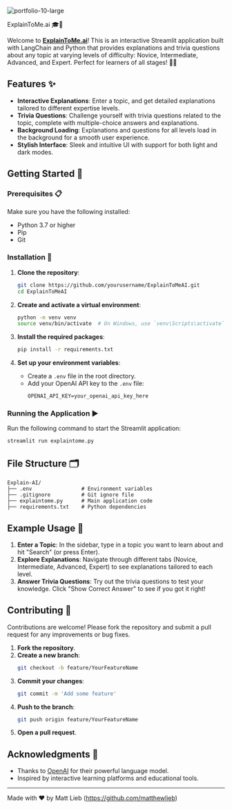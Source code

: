 ![portfolio-10-large](https://github.com/user-attachments/assets/749e34a6-0035-442e-9c81-9f9d3f587ede)

ExplainToMe.ai 🎓🤖

Welcome to **[ExplainToMe.ai](https://explaintome.streamlit.app/)**! This is an interactive Streamlit application built with LangChain and Python that provides explanations and trivia questions about any topic at varying levels of difficulty: Novice, Intermediate, Advanced, and Expert. Perfect for learners of all stages! 📘💡

## Features ✨

- **Interactive Explanations**: Enter a topic, and get detailed explanations tailored to different expertise levels.
- **Trivia Questions**: Challenge yourself with trivia questions related to the topic, complete with multiple-choice answers and explanations.
- **Background Loading**: Explanations and questions for all levels load in the background for a smooth user experience.
- **Stylish Interface**: Sleek and intuitive UI with support for both light and dark modes.

## Getting Started 🚀

### Prerequisites 📋

Make sure you have the following installed:
- Python 3.7 or higher
- Pip
- Git

### Installation 🔧

1. **Clone the repository**:
   ```bash
   git clone https://github.com/yourusername/ExplainToMeAI.git
   cd ExplainToMeAI
   ```

2. **Create and activate a virtual environment**:
   ```bash
   python -m venv venv
   source venv/bin/activate  # On Windows, use `venv\Scripts\activate`
   ```

3. **Install the required packages**:
   ```bash
   pip install -r requirements.txt
   ```

4. **Set up your environment variables**:
   - Create a `.env` file in the root directory.
   - Add your OpenAI API key to the `.env` file:
     ```env
     OPENAI_API_KEY=your_openai_api_key_here
     ```

### Running the Application ▶️

Run the following command to start the Streamlit application:
```bash
streamlit run explaintome.py
```

## File Structure 🗂️

```plaintext
Explain-AI/
├── .env                # Environment variables
├── .gitignore          # Git ignore file
├── explaintome.py      # Main application code
├── requirements.txt    # Python dependencies
```

## Example Usage 🌟

1. **Enter a Topic**: In the sidebar, type in a topic you want to learn about and hit "Search" (or press Enter).
2. **Explore Explanations**: Navigate through different tabs (Novice, Intermediate, Advanced, Expert) to see explanations tailored to each level.
3. **Answer Trivia Questions**: Try out the trivia questions to test your knowledge. Click "Show Correct Answer" to see if you got it right!

## Contributing 🤝

Contributions are welcome! Please fork the repository and submit a pull request for any improvements or bug fixes.

1. **Fork the repository**.
2. **Create a new branch**:
   ```bash
   git checkout -b feature/YourFeatureName
   ```
3. **Commit your changes**:
   ```bash
   git commit -m 'Add some feature'
   ```
4. **Push to the branch**:
   ```bash
   git push origin feature/YourFeatureName
   ```
5. **Open a pull request**.


## Acknowledgments 🙏

- Thanks to [OpenAI](https://www.openai.com/) for their powerful language model.
- Inspired by interactive learning platforms and educational tools.

---

Made with ❤️ by Matt Lieb (https://github.com/matthewlieb)
